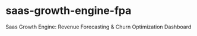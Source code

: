 # saas-growth-engine-fpa
Saas Growth Engine: Revenue Forecasting &amp; Churn Optimization Dashboard
